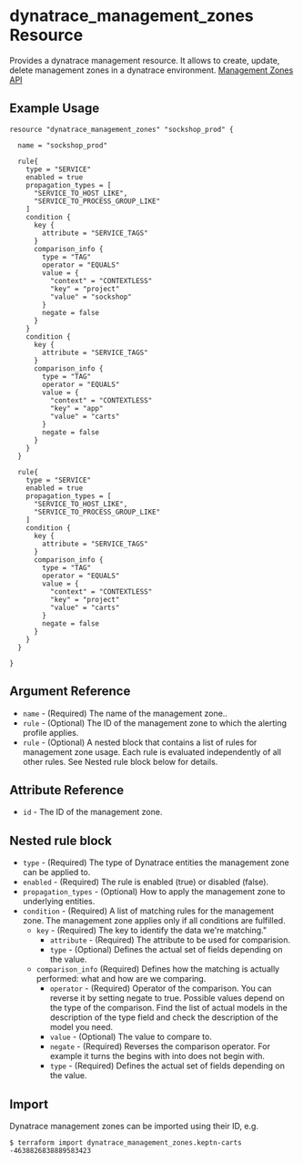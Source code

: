 # dynatrace_management_zones Resource

Provides a dynatrace management resource. It allows to create, update, delete management zones in a dynatrace environment. [Management Zones API]

## Example Usage

```hcl
resource "dynatrace_management_zones" "sockshop_prod" {

  name = "sockshop_prod"

  rule{
    type = "SERVICE"
    enabled = true
    propagation_types = [
      "SERVICE_TO_HOST_LIKE", 
      "SERVICE_TO_PROCESS_GROUP_LIKE"
    ]
    condition {
      key {
        attribute = "SERVICE_TAGS"
      }
      comparison_info {
        type = "TAG"
        operator = "EQUALS"
        value = {
          "context" = "CONTEXTLESS"
          "key" = "project"
          "value" = "sockshop"
        }
        negate = false
      }
    }
    condition {
      key {
        attribute = "SERVICE_TAGS"
      }
      comparison_info {
        type = "TAG"
        operator = "EQUALS"
        value = {
          "context" = "CONTEXTLESS"
          "key" = "app"
          "value" = "carts"
        }
        negate = false
      }
    }
  }

  rule{
    type = "SERVICE"
    enabled = true
    propagation_types = [
      "SERVICE_TO_HOST_LIKE", 
      "SERVICE_TO_PROCESS_GROUP_LIKE"
    ]
    condition {
      key {
        attribute = "SERVICE_TAGS"
      }
      comparison_info {
        type = "TAG"
        operator = "EQUALS"
        value = {
          "context" = "CONTEXTLESS"
          "key" = "project"
          "value" = "carts"
        }
        negate = false
      }
    }
  }

}
```

## Argument Reference

* `name` - (Required) The name of the management zone..
* `rule` - (Optional) The ID of the management zone to which the alerting profile applies.
* `rule` - (Optional) A nested block that contains a list of rules for management zone usage. Each rule is evaluated independently of all other rules. See Nested rule block below for details.

## Attribute Reference

* `id` - The ID of the management zone.

## Nested rule block

* `type` - (Required) The type of Dynatrace entities the management zone can be applied to.
* `enabled` - (Required) The rule is enabled (true) or disabled (false).
* `propagation_types` - (Optional) How to apply the management zone to underlying entities.
* `condition` - (Required) A list of matching rules for the management zone. The management zone applies only if all conditions are fulfilled.
    * `key` - (Required) The key to identify the data we're matching."
        * `attribute` - (Required) The attribute to be used for comparision.
        * `type` - (Optional) Defines the actual set of fields depending on the value.
    * `comparison_info` (Required) Defines how the matching is actually performed: what and how are we comparing.
        * `operator` - (Required) Operator of the comparison. You can reverse it by setting negate to true. Possible values depend on the type of the comparison. Find the list of actual models in the description of the type field and check the description of the model you need.
        * `value` - (Optional) The value to compare to.
        * `negate` - (Required) Reverses the comparison operator. For example it turns the begins with into does not begin with.
        * `type` - (Required) Defines the actual set of fields depending on the value.

## Import

Dynatrace management zones can be imported using their ID, e.g.

```hcl
$ terraform import dynatrace_management_zones.keptn-carts -4638826838889583423
```

[Management Zones API]: (https://www.dynatrace.com/support/help/dynatrace-api/configuration-api/management-zones-api/)
